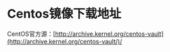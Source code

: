 # Centos镜像下载地址

CentOS官方源：[http://archive.kernel.org/centos-vault](http://archive.kernel.org/centos-vault/)/